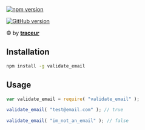 [![npm version](https://badge.fury.io/js/validate_email.svg)](https://www.npmjs.com/package/validate_email)

[![GitHub version](https://badge.fury.io/gh/TheTraceur%2Fvalidate_email.svg)](https://github.com/TheTraceur/validate_email)

© by [**traceur**](https://www.npmjs.com/~traceur)

## Installation

```bash
npm install -g validate_email
```

## Usage

```js
var validate_email = require( "validate_email" );

validate_email( "test@email.com" ); // true

validate_email( "im_not_an_email" ); // false
```